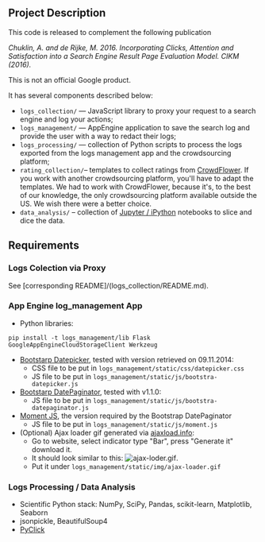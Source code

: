 ## Project Description
This code is released to complement the following publication

*Chuklin, A. and de Rijke, M. 2016. Incorporating Clicks, Attention and Satisfaction into a Search Engine Result Page Evaluation Model. CIKM (2016).*

This is not an official Google product.

It has several components described below:
  
  * `logs_collection/` — JavaScript library to proxy your request to a search engine and log your actions;
  * `logs_management/` — AppEngine application to save the search log and provide the user with a way to redact their logs;
  * `logs_processing/` — collection of Python scripts to process the logs exported from the logs management app and the crowdsourcing platform;
  * `rating_collection/`– templates to collect ratings from [CrowdFlower](https://www.crowdflower.com/). If you work with another crowdsourcing platform, you'll have to adapt the templates. We had to work with CrowdFlower, because it's, to the best of our knowledge, the only crowdsourcing platform available outside the US. We wish there were a better choice.
  * `data_analysis/` – collection of [Jupyter / iPython](http://jupyter.org/) notebooks to slice and dice the data.


## Requirements

### Logs Colection via Proxy
See [corresponding README]/(logs_collection/README.md).

### App Engine log_management App

*  Python libraries:

```
pip install -t logs_management/lib Flask GoogleAppEngineCloudStorageClient Werkzeug
```

* [Bootstarp Datepicker](https://github.com/eternicode/bootstrap-datepicker/), tested with version retrieved on 09.11.2014:
  * CSS file to be put in `logs_management/static/css/datepicker.css`
  * JS file to be put in `logs_management/static/js/bootstra-datepicker.js`
* [Bootstarp DatePaginator](https://github.com/jonmiles/bootstrap-datepaginator), tested with v1.1.0:
  * JS file to be put in `logs_management/static/js/bootstra-datepaginator.js`
* [Moment JS](http://momentjs.com/), the version required by the Bootstrap DatePaginator
  * JS file to be put in `logs_management/static/js/moment.js`
* (Optional) Ajax loader gif generated via [ajaxload.info](http://www.ajaxload.info/):
  * Go to website, select indicator type "Bar", press "Generate it" download it.
  * It should look similar to this: ![ajax-loder.gif](http://www.ajaxload.info/cache/FF/FF/FF/00/00/00/8-0.gif).
  * Put it under `logs_management/static/img/ajax-loader.gif`
  
### Logs Processing / Data Analysis
* Scientific Python stack: NumPy, SciPy, Pandas, scikit-learn, Matplotlib, Seaborn
* jsonpickle, BeautifulSoup4
* [PyClick](https://github.com/markovi/PyClick)